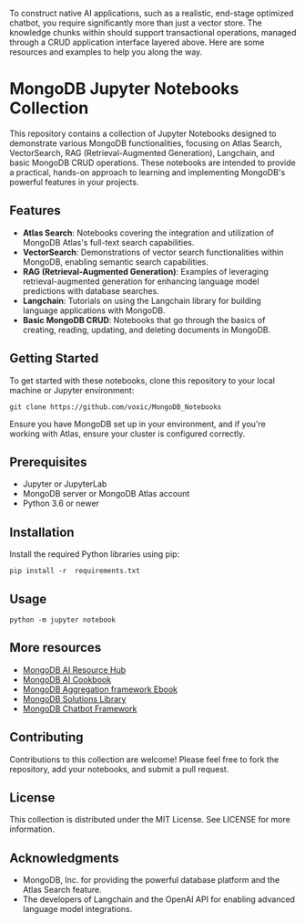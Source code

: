 To construct native AI applications, such as a realistic, end-stage optimized chatbot, you require significantly more than just a vector store. The knowledge chunks within should support transactional operations, managed through a CRUD application interface layered above. Here are some resources and examples to help you along the way.

# MongoDB Jupyter Notebooks Collection

This repository contains a collection of Jupyter Notebooks designed to demonstrate various MongoDB functionalities, focusing on Atlas Search, VectorSearch, RAG (Retrieval-Augmented Generation), Langchain, and basic MongoDB CRUD operations. These notebooks are intended to provide a practical, hands-on approach to learning and implementing MongoDB's powerful features in your projects.

## Features

- **Atlas Search**: Notebooks covering the integration and utilization of MongoDB Atlas's full-text search capabilities.
- **VectorSearch**: Demonstrations of vector search functionalities within MongoDB, enabling semantic search capabilities.
- **RAG (Retrieval-Augmented Generation)**: Examples of leveraging retrieval-augmented generation for enhancing language model predictions with database searches.
- **Langchain**: Tutorials on using the Langchain library for building language applications with MongoDB.
- **Basic MongoDB CRUD**: Notebooks that go through the basics of creating, reading, updating, and deleting documents in MongoDB.

## Getting Started

To get started with these notebooks, clone this repository to your local machine or Jupyter environment:

```
git clone https://github.com/voxic/MongoDB_Notebooks
```

Ensure you have MongoDB set up in your environment, and if you're working with Atlas, ensure your cluster is configured correctly.

## Prerequisites

- Jupyter or JupyterLab
- MongoDB server or MongoDB Atlas account
- Python 3.6 or newer

## Installation

Install the required Python libraries using pip:

```
pip install -r  requirements.txt
```

## Usage

```
python -m jupyter notebook

```

## More resources

- [MongoDB AI Resource Hub](https://www.mongodb.com/library/use-cases/artificial-intelligence)
- [MongoDB AI Cookbook](https://www.mongodb.com/library/ai-resource/mdb-atlas-cookbook)
- [MongoDB Aggregation framework Ebook](https://www.practical-mongodb-aggregations.com/front-cover.html)
- [MongoDB Solutions Library](https://www.mongodb.com/solutions/solutions-library)
- [MongoDB Chatbot Framework](https://mongodb.github.io/chatbot/)

## Contributing

Contributions to this collection are welcome! Please feel free to fork the repository, add your notebooks, and submit a pull request.

## License

This collection is distributed under the MIT License. See LICENSE for more information.

## Acknowledgments

- MongoDB, Inc. for providing the powerful database platform and the Atlas Search feature.
- The developers of Langchain and the OpenAI API for enabling advanced language model integrations.

```

```
